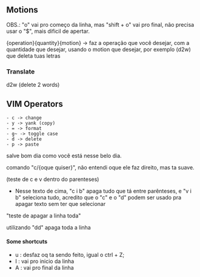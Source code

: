 ## Motions

OBS.: "o" vai pro começo da linha, mas "shift + o" vai pro final, não precisa usar o "$", mais dificil de apertar.

{operation}{quantity}{motion} -> faz a operação que você desejar, com a quantidade que desejar, usando o motion que desejar, por exemplo (d2w) que deleta tuas letras

### Translate

d2w (delete 2 words)

## VIM Operators
 
    - c -> change
    - y -> yank (copy)
    - = -> format
    - g~ -> toggle case 
    - d -> delete
    - p -> paste

salve bom dia como você está nesse belo dia.

comando "c/{oque quiser}", não entendi oque ele faz direito, mas ta suave. 

(teste de c e v dentro do parenteses)

- Nesse texto de cima, "c i b" apaga tudo que tá entre parênteses, e "v i b" seleciona tudo, acredito que o "c" e o "d" podem ser usado pra apagar texto sem ter que selecionar

"teste de apagar a linha toda"

utilizando "dd" apaga toda a linha

#### Some shortcuts

  - u : desfaz oq ta sendo feito, igual o ctrl + Z;
  - I : vai pro inicio da linha
  - A : vai pro final da linha 
